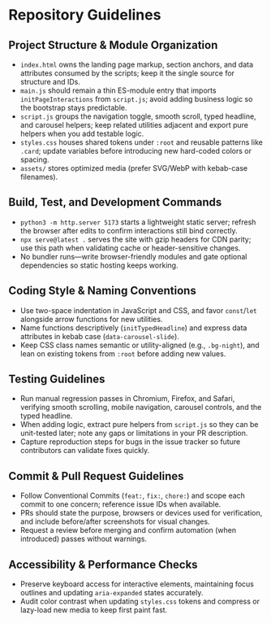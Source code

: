 # Repository Guidelines

## Project Structure & Module Organization
- `index.html` owns the landing page markup, section anchors, and data attributes consumed by the scripts; keep it the single source for structure and IDs.
- `main.js` should remain a thin ES-module entry that imports `initPageInteractions` from `script.js`; avoid adding business logic so the bootstrap stays predictable.
- `script.js` groups the navigation toggle, smooth scroll, typed headline, and carousel helpers; keep related utilities adjacent and export pure helpers when you add testable logic.
- `styles.css` houses shared tokens under `:root` and reusable patterns like `.card`; update variables before introducing new hard-coded colors or spacing.
- `assets/` stores optimized media (prefer SVG/WebP with kebab-case filenames).

## Build, Test, and Development Commands
- `python3 -m http.server 5173` starts a lightweight static server; refresh the browser after edits to confirm interactions still bind correctly.
- `npx serve@latest .` serves the site with gzip headers for CDN parity; use this path when validating cache or header-sensitive changes.
- No bundler runs—write browser-friendly modules and gate optional dependencies so static hosting keeps working.

## Coding Style & Naming Conventions
- Use two-space indentation in JavaScript and CSS, and favor `const`/`let` alongside arrow functions for new utilities.
- Name functions descriptively (`initTypedHeadline`) and express data attributes in kebab case (`data-carousel-slide`).
- Keep CSS class names semantic or utility-aligned (e.g., `.bg-night`), and lean on existing tokens from `:root` before adding new values.

## Testing Guidelines
- Run manual regression passes in Chromium, Firefox, and Safari, verifying smooth scrolling, mobile navigation, carousel controls, and the typed headline.
- When adding logic, extract pure helpers from `script.js` so they can be unit-tested later; note any gaps or limitations in your PR description.
- Capture reproduction steps for bugs in the issue tracker so future contributors can validate fixes quickly.

## Commit & Pull Request Guidelines
- Follow Conventional Commits (`feat:`, `fix:`, `chore:`) and scope each commit to one concern; reference issue IDs when available.
- PRs should state the purpose, browsers or devices used for verification, and include before/after screenshots for visual changes.
- Request a review before merging and confirm automation (when introduced) passes without warnings.

## Accessibility & Performance Checks
- Preserve keyboard access for interactive elements, maintaining focus outlines and updating `aria-expanded` states accurately.
- Audit color contrast when updating `styles.css` tokens and compress or lazy-load new media to keep first paint fast.
